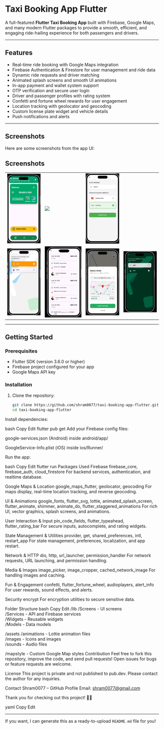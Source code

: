 # Taxi Booking App Flutter

A full-featured **Flutter Taxi Booking App** built with Firebase, Google Maps, and many modern Flutter packages to provide a smooth, efficient, and engaging ride-hailing experience for both passengers and drivers.

---

## Features

- Real-time ride booking with Google Maps integration  
- Firebase Authentication & Firestore for user management and ride data  
- Dynamic ride requests and driver matching  
- Animated splash screens and smooth UI animations  
- In-app payment and wallet system support  
- OTP verification and secure user login  
- Driver and passenger profiles with rating system  
- Confetti and fortune wheel rewards for user engagement  
- Location tracking with geolocator and geocoding  
- Custom license plate widget and vehicle details  
- Push notifications and alerts  

---

## Screenshots

Here are some screenshots from the app UI:

## Screenshots

<table>
  <tr>
    <td><img src="assets/template/home.png" width="300"/></td>
    <td><img src="assets/template/map.jpg" width="300"/></td>
    <td><img src="assets/template/deposit_money.png" width="300"/></td>
  </tr>
  <tr>
    <td><img src="assets/template/map_theme.png" width="300"/></td>
    <td><img src="assets/template/ride_history.png" width="300"/></td>
    <td><img src="assets/template/confirm_booking.png" width="300"/></td>
        <td><img src="assets/template/dark_theme.png" width="300"/></td>

  </tr>

</table>

---

## Getting Started

### Prerequisites

- Flutter SDK (version 3.6.0 or higher)  
- Firebase project configured for your app  
- Google Maps API key  

### Installation

1. Clone the repository:

   ```bash
   git clone https://github.com/shram0077/taxi-booking-app-flutter.git
   cd taxi-booking-app-flutter
Install dependencies:

bash
Copy
Edit
flutter pub get
Add your Firebase config files:

google-services.json (Android) inside android/app/

GoogleService-Info.plist (iOS) inside ios/Runner/

Run the app:

bash
Copy
Edit
flutter run
Packages Used
Firebase
firebase_core, firebase_auth, cloud_firestore
For backend services, authentication, and realtime database.

Google Maps & Location
google_maps_flutter, geolocator, geocoding
For maps display, real-time location tracking, and reverse geocoding.

UI & Animations
google_fonts, flutter_svg, lottie, animated_splash_screen, flutter_animate, shimmer, animate_do, flutter_staggered_animations
For rich UI, vector graphics, splash screens, and animations.

User Interaction & Input
pin_code_fields, flutter_typeahead, flutter_rating_bar
For secure inputs, autocomplete, and rating widgets.

State Management & Utilities
provider, get, shared_preferences, intl, restart_app
For state management, preferences, localization, and app restart.

Network & HTTP
dio, http, url_launcher, permission_handler
For network requests, URL launching, and permission handling.

Media & Images
image_picker, image_cropper, cached_network_image
For handling images and caching.

Fun & Engagement
confetti, flutter_fortune_wheel, audioplayers, alert_info
For user rewards, sound effects, and alerts.

Security
encrypt
For encryption utilities to secure sensitive data.

Folder Structure
bash
Copy
Edit
/lib
  /Screens       - UI screens  
  /Services      - API and Firebase services  
  /Widgets       - Reusable widgets  
  /Models        - Data models  

/assets
  /animations    - Lottie animation files  
  /images        - Icons and images  
  /sounds        - Audio files  

/mapstyle        - Custom Google Map styles
Contribution
Feel free to fork this repository, improve the code, and send pull requests!
Open issues for bugs or feature requests are welcome.

License
This project is private and not published to pub.dev.
Please contact the author for any inquiries.

Contact
Shram0077 – GitHub Profile
Email: shram0077@gmail.com

Thank you for checking out this project! 🚖✨

yaml
Copy
Edit

---

If you want, I can generate this as a ready-to-upload `README.md` file for you!
